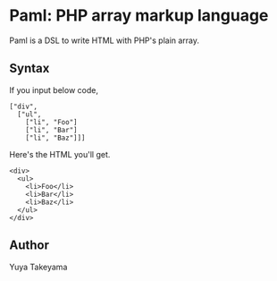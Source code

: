 Paml: PHP array markup language
===============================

Paml is a DSL to write HTML with PHP's plain array.

Syntax
------

If you input below code,

    ["div",
      ["ul",
        ["li", "Foo"]
        ["li", "Bar"]
        ["li", "Baz"]]]

Here's the HTML you'll get.

    <div>
      <ul>
        <li>Foo</li>
        <li>Bar</li>
        <li>Baz</li>
      </ul>
    </div>

Author
------

Yuya Takeyama
